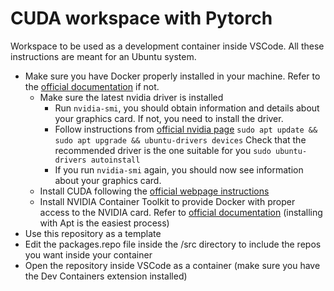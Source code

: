 # CUDA workspace with Pytorch
Workspace to be used as a development container inside VSCode. All these instructions are meant for an Ubuntu system.
- Make sure you have Docker properly installed in your machine. Refer to the [official documentation](https://docs.docker.com/engine/install/ubuntu/#install-using-the-repository) if not. 
	- Make sure the latest nvidia driver is installed
		- Run `nvidia-smi`, you should obtain information and details about your graphics card. If not, you need to install the driver.
		- Follow instructions from [official nvidia page](https://docs.nvidia.com/datacenter/tesla/tesla-installation-notes/index.html)
                    `sudo apt update && sudo apt upgrade && ubuntu-drivers devices`
                    Check that the recommended driver is the one suitable for you
                    `sudo ubuntu-drivers autoinstall`
		- If you run `nvidia-smi` again, you should now see information about your graphics card. 
	- Install CUDA following the [official webpage instructions](https://developer.nvidia.com/cuda-downloads?target_os=Linux&target_arch=x86_64&Distribution=Ubuntu&target_version=22.04&target_type=deb_network)
	- Install NVIDIA Container Toolkit to provide Docker with proper access to the NVIDIA card. Refer to [official documentation](https://docs.nvidia.com/datacenter/cloud-native/container-toolkit/1.14.0/install-guide.html#installing-with-apt) (installing with Apt is the easiest process)
 - Use this repository as a template
 - Edit the packages.repo file inside the /src directory to include the repos you want inside your container
 - Open the repository inside VSCode as a container (make sure you have the Dev Containers extension installed)
